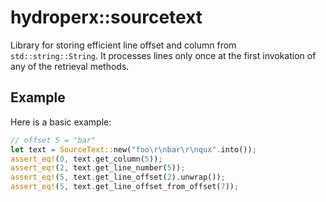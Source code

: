 # hydroperx::sourcetext

Library for storing efficient line offset and column from `std::string::String`. It processes lines only once at the first invokation of any of the retrieval methods.

## Example

Here is a basic example:

```rust
// offset 5 = "bar"
let text = SourceText::new("foo\r\nbar\r\nqux".into());
assert_eq!(0, text.get_column(5));
assert_eq!(2, text.get_line_number(5));
assert_eq!(5, text.get_line_offset(2).unwrap());
assert_eq!(5, text.get_line_offset_from_offset(7));
```